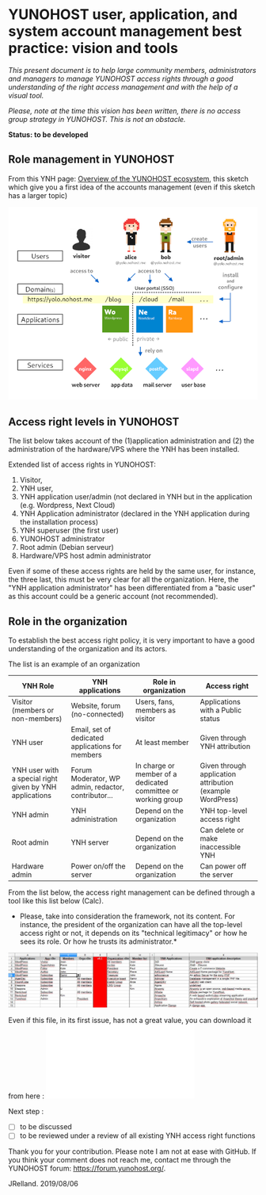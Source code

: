 # YUNOHOST user, application, and system account management best practice: vision and tools

*This present document is to help large community members, administrators and managers to manage YUNOHOST access rights through a good understanding of the right access management and with the help of a visual tool.* 

*Please, note at the time this vision has been written, there is no access group strategy in YUNOHOST. This is not an obstacle.*

**Status: to be developed**

## Role management in YUNOHOST
From this YNH page: [Overview of the YUNOHOST ecosystem](https://yunohost.org/#/overview_en),
this sketch which give you a first idea of the accounts management (even if this sketch has a larger topic)

![access right in YUNOHOST](/images/ecosystem[1].png)

## Access right levels in YUNOHOST
The list below takes account of the (1)application administration and (2) the administration of the hardware/VPS where the YNH has been installed.

Extended list of access rights in YUNOHOST:
1. Visitor, 
2. YNH user,
3. YNH application user/admin (not declared in YNH but in the application (e.g. Wordpress, Next Cloud)
4. YNH Application administrator (declared in the YNH application during the installation process)
5. YNH superuser (the first user)
5. YUNOHOST administrator
6. Root admin (Debian serveur)
7. Hardware/VPS host admin administrator

Even if some of these access rights are held by the same user, for instance, the three last, this must be very clear for all the organization.
Here, the "YNH application administrator" has been differentiated from a "basic user" as this account could be a generic account (not recommended).

## Role in the organization
To establish the best access right policy, it is very important to have a good understanding of the organization and its actors.

The list is an example of an organization 

YNH Role   | YNH applications |  Role in organization  |   Access right
---------------|-----------|------------------------|-----------------
Visitor (members or non-members) | Website, forum (no-connected)   | Users, fans, members as visitor | Applications with a Public status
YNH user | Email, set of dedicated applications for members | At least member | Given through YNH attribution 
YNH user with a special right given by YNH applications | Forum Moderator, WP admin, redactor, contributor... | In charge or member of a dedicated committee or working group| Given through application attribution (example WordPress)  |  
YNH admin | YNH administration | Depend on the organization | YNH top-level access right 
Root admin | YNH server | Depend on the organization | Can delete or make inaccessible YNH 
Hardware admin | Power on/off the server | Depend on the organization | Can power off the server 

From the list below, the access right management can be defined through a tool like this list below (Calc).
* Please, take into consideration the framework, not its content. For instance, the president of the organization can have all the top-level access right or not, it depends on its "technical legitimacy" or how he sees its role. Or how he trusts its administrator.*

![Example. Tool for access right management in a large community](/images/Screen-Copy_access-right_20190806.JPG)

Even if this file, in its first issue, has not a great value, you can download it from here : ![Example. Calc file for YNH account management v0.1](/files/YNH-Access-right-management-tool_v0.1.ods)

Next step :
- [ ] to be discussed
- [ ] to be reviewed under a review of all existing YNH access right functions

Thank you for your contribution.
Please note I am not at ease with GitHub. If you think your comment does not reach me, contact me through the YUNOHOST forum: https://forum.yunohost.org/.

JRelland. 2019/08/06

